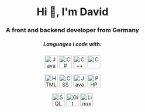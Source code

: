<h1 align="center">Hi 👋, I'm David</h1>
<h3 align="center">A front and backend developer from Germany</h3>

<h5 align="center" color="gray">Languages I code with:</h3>
<p align="center">
<a href="java" title="Java"><img width="35px" height="35px" src="https://devlog.wiki/img/java.svg" alt="Java" loading="lazy"></a>
<a href="csharp" title="C#"><img width="35px" height="35px" src="https://devlog.wiki/img/csharp.svg" alt="C#" loading="lazy"></a>
<a href="cplusplus" title="C++"><img width="35px" height="35px" src="https://devlog.wiki/img/cplusplus.svg" alt="C++" loading="lazy"></a>
<a href="c" title="C"><img width="35px" height="35px" src="https://devlog.wiki/img/c.svg" alt="C" loading="lazy"></a>
</p>

<p align="center">
<a href="html" title="HTML2"><img width="35px" height="35px" src="https://devlog.wiki/img/html.svg" alt="HTML" loading="lazy"></a>
<a href="css" title="CSS"><img width="35px" height="35px" src="https://devlog.wiki/img/css.svg" alt="CSS" loading="lazy"></a>
<a href="javascript" title="JavaScript"><img width="35px" height="35px" src="https://devlog.wiki/img/javascript.svg" alt="JavaScript" loading="lazy"></a>
<a href="php" title="PHP"><img width="35px" height="35px" src="https://devlog.wiki/img/php.svg" alt="PHP" loading="lazy"></a>
</p>

<p align="center">
<a href="sql" title="SQL"><img width="35px" height="35px" src="https://devlog.wiki/img/sql.svg" alt="SQL" loading="lazy"></a>
<a href="git" title="Git"><img width="35px" height="35px" src="https://devlog.wiki/img/git.svg" alt="Git" loading="lazy"></a>
<a href="linux" title="Linux"><img width="35px" height="35px" src="https://devlog.wiki/img/linux.svg" alt="Linux" loading="lazy"></a>
</p>
